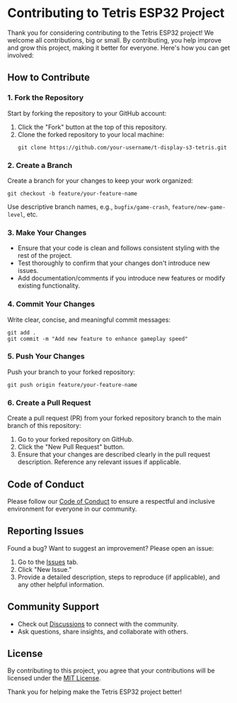 # Contributing to Tetris ESP32 Project

Thank you for considering contributing to the Tetris ESP32 project! We welcome all contributions, big or small. By contributing, you help improve and grow this project, making it better for everyone. Here's how you can get involved:

## How to Contribute

### 1. Fork the Repository
Start by forking the repository to your GitHub account:
1. Click the "Fork" button at the top of this repository.
2. Clone the forked repository to your local machine:
   ```
   git clone https://github.com/your-username/t-display-s3-tetris.git
   ```

### 2. Create a Branch
Create a branch for your changes to keep your work organized:
```
git checkout -b feature/your-feature-name
```
Use descriptive branch names, e.g., `bugfix/game-crash`, `feature/new-game-level`, etc.

### 3. Make Your Changes
- Ensure that your code is clean and follows consistent styling with the rest of the project.
- Test thoroughly to confirm that your changes don't introduce new issues.
- Add documentation/comments if you introduce new features or modify existing functionality.

### 4. Commit Your Changes
Write clear, concise, and meaningful commit messages:
```
git add .
git commit -m "Add new feature to enhance gameplay speed"
```

### 5. Push Your Changes
Push your branch to your forked repository:
```
git push origin feature/your-feature-name
```

### 6. Create a Pull Request
Create a pull request (PR) from your forked repository branch to the main branch of this repository:
1. Go to your forked repository on GitHub.
2. Click the "New Pull Request" button.
3. Ensure that your changes are described clearly in the pull request description. Reference any relevant issues if applicable.

## Code of Conduct
Please follow our [Code of Conduct](./CODE_OF_CONDUCT.md) to ensure a respectful and inclusive environment for everyone in our community.

## Reporting Issues
Found a bug? Want to suggest an improvement? Please open an issue:
1. Go to the [Issues](https://github.com/zamweis/t-display-s3-tetris/issues) tab.
2. Click "New Issue."
3. Provide a detailed description, steps to reproduce (if applicable), and any other helpful information.

## Community Support
- Check out [Discussions](https://github.com/zamweis/t-display-s3-tetris/discussions) to connect with the community.
- Ask questions, share insights, and collaborate with others.

## License
By contributing to this project, you agree that your contributions will be licensed under the [MIT License](./LICENSE).

Thank you for helping make the Tetris ESP32 project better!
